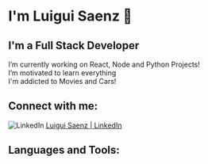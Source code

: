 # I'm Luigui Saenz 👋
## I'm a Full Stack Developer
I’m currently working on React, Node and Python Projects!  
I’m motivated to learn everything  
I'm addicted to Movies and Cars!

## Connect with me:

![LinkedIn](https://img.shields.io/badge/LinkedIn-0A66C2?style=for-the-badge&logo=linkedin&logoColor=white) [Luigui Saenz | LinkedIn](https://www.linkedin.com/in/luigui-saenz-b5aa7a146/)

## Languages and Tools:





